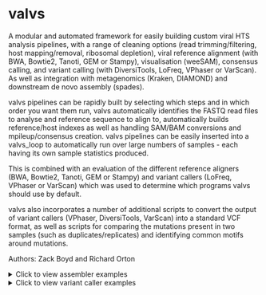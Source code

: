 # valvs
A modular and automated framework for easily building custom viral HTS analysis pipelines, with a range of cleaning options (read trimming/filtering, host mapping/removal, ribosomal depletion), viral reference alignment (with BWA, Bowtie2, Tanoti, GEM or Stampy), visualisation (weeSAM), consensus calling, and variant calling (with DiversiTools, LoFreq, VPhaser or VarScan). As well as integration with metagenomics (Kraken, DIAMOND) and downstream de novo assembly (spades).

valvs pipelines can be rapidly built by selecting which steps and in which order you want them run, valvs automatically identifies the FASTQ read files to analyse and reference sequence to align to, automatically builds reference/host indexes as well as handling SAM/BAM conversions and mpileup/consensus creation. valvs pipelines can be easily inserted into a valvs_loop to automatically run over large numbers of samples - each having its own sample statistics produced.

This is combined with an evaluation of the different reference aligners (BWA, Bowtie2, Tanoti, GEM or Stampy) and variant callers (LoFreq, VPhaser or VarScan) which was used to determine which programs valvs should use by default.

valvs also incorporates a number of additional scripts to convert the output of variant callers (VPhaser, DiversiTools, VarScan) into a standard VCF format, as well as scripts for comparing the mutations present in two samples (such as duplicates/replicates) and identifying common motifs around mutations.

Authors: Zack Boyd and Richard Orton
<details>  
<summary>Click to view assembler examples</summary> <p>  

 ## **Assemblers**  
#### valvs_bowtie2.sh
------
**Run as:**	`valvs_bowtie2.sh`  
Can be given: `{(-1 Read1.fq -2 Read2.fq} OR {-u unpaired.fq)} -r ref.fa -t threads -m mode -o output`  
###### _Example Paired End_
``` bash
user@server: valvs_bowtie2.sh -1 paired1.fq -2 paired2.fq -r ref.fasta -t 15 -m local -o myoutput
```
------
#### valvs_bwa.sh
------
**Run as:**	`valvs_bwa.sh`  
Can be given: `({-1 Read1.fq -2 Read2.fq} OR {-u unpaired.fq}) -r ref.fa -t threads -o output`  
###### _Example Unpaired_
``` bash
user@server: valvs_bwa.sh -u unpaired.fastq -r ref.fasta -t 6 -o bwa_out
```
------
#### valvs_tanoti.sh
------
**Run as:**	`valvs_tanoti.sh`  
Can be given: `({-1 Read1.fq -2 Read2.fq} OR {-u unpaired.fq}) -r ref.fa -o output`  
###### _Example Paired End_
``` bash
user@server: valvs_tanoti.sh -1 paired1.fq -2 paired2.fq -r ref.fa -o tanoti_out 
```   
------
#### valvs_stampy.sh  
------
**Run as:** `valvs_stampy.sh` 
###### _Example with command line inputs._
``` bash
user@server: valvs_stampy.sh -1 paired1.fq -2 paired.fq -r ref.fa -o output
```  
------
#### valvs_gem.sh  
------
**Run as:** `valvs_gem.sh`  
###### _Example with command line inputs._
``` bash
user@server: valvs_gem -1 paired.fq -2 paired.fq -r ref.fa -o output
```

</p></details>  
<details>
  <summary>Click to view variant caller examples</summary> <p>  
  
  ## Variant Callers  
  #### valvs_vphaser.sh  
  ------ 
  
  **Run as:** `valvs_vphaser.sh`  
  Can be given: `-b bamfile` 
  ###### _Example_  
  ``` bash
  user@server: valvs_vphaser.sh -b file.bam
  ``` 
  ------
  #### valvs_lofreq.sh 
  ------
  **Run as:** `valvs_lofreq.sh`  
  Can be given: `-b bamfile -r ref.fa`  
  ###### _Example_  
  ```bash 
  user@server: valvs_lofreq.sh -b file.bam -r ref.fa
  ```  
  _n.b: output file is always your bam file with the .bam removed and .vcf added_
  
  
  </p></details>
